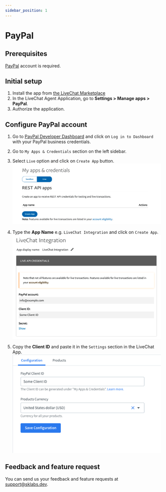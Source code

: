 ```yaml
---
sidebar_position: 1
---
```


# PayPal

## Prerequisites

<a href="https://www.paypal.com" target="_blank">PayPal</a>
account is required.

## Initial setup

1. Install the app from <a href="https://www.livechat.com/marketplace/apps/paypal" target="_blank">the LiveChat Marketplace</a>
2. In the LiveChat Agent Application, go to **Settings > Manage apps > PayPal**.
3. Authorize the application.

## Configure PayPal account

1. Go to <a href="https://developer.paypal.com/developer/applications" target="_blank">PayPal Developer Dashboard</a> and click on `Log in to Dashboard` with your PayPal business credentials.

2. Go to `My Apps & Credentials` section on the left sidebar.

3. Select `Live` option and click on `Create App` button.
   ![](images/paypal-1.png)

4. Type the **App Name** e.g. `LiveChat Integration` and click on `Create App`.
   ![](images/paypal-2.png)

5. Copy the **Client ID** and paste it in the `Settings` section in the LiveChat App.
   ![](images/paypal-3.png)

## Feedback and feature request

You can send us your feedback and feature requests at [support@sklabs.dev](mailto:support@sklabs.dev).
